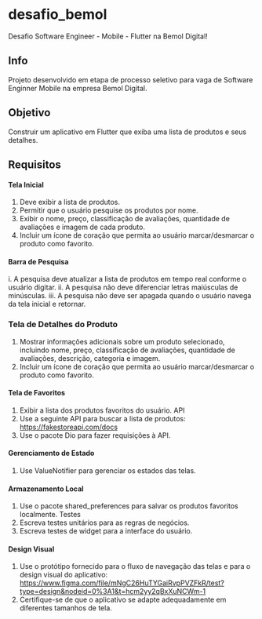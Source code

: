# desafio_bemol

Desafio Software Engineer - Mobile - Flutter na Bemol Digital!

## Info

Projeto desenvolvido em etapa de processo seletivo para vaga de Software Enginner Mobile na empresa Bemol Digital.

## Objetivo

Construir um aplicativo em Flutter que exiba uma lista de produtos e seus detalhes.

## Requisitos

#### Tela Inicial
1. Deve exibir a lista de produtos.
2. Permitir que o usuário pesquise os produtos por nome.
3. Exibir o nome, preço, classificação de avaliações, quantidade de avaliações e imagem de cada
produto.
4. Incluir um ícone de coração que permita ao usuário marcar/desmarcar o produto como favorito.
#### Barra de Pesquisa
i. A pesquisa deve atualizar a lista de produtos em tempo real conforme o usuário digitar.
ii. A pesquisa não deve diferenciar letras maiúsculas de minúsculas.
iii. A pesquisa não deve ser apagada quando o usuário navega da tela inicial e retornar.
### Tela de Detalhes do Produto
1. Mostrar informações adicionais sobre um produto selecionado, incluindo nome, preço,
classificação de avaliações, quantidade de avaliações, descrição, categoria e imagem.
2. Incluir um ícone de coração que permita ao usuário marcar/desmarcar o produto como favorito.
#### Tela de Favoritos
1. Exibir a lista dos produtos favoritos do usuário.
API
1. Use a seguinte API para buscar a lista de produtos: https://fakestoreapi.com/docs
2. Use o pacote Dio para fazer requisições à API.
#### Gerenciamento de Estado
1. Use ValueNotifier para gerenciar os estados das telas.
#### Armazenamento Local
1. Use o pacote shared_preferences para salvar os produtos favoritos localmente.
Testes
1. Escreva testes unitários para as regras de negócios.
2. Escreva testes de widget para a interface do usuário.
#### Design Visual
1. Use o protótipo fornecido para o fluxo de navegação das telas e para o design visual do
aplicativo: https://www.figma.com/file/mNgC26HuTYGaiRvpPVZFkR/test?type=design&nodeid=0%3A1&t=hcm2yy2qBxXuNCWm-1
2. Certifique-se de que o aplicativo se adapte adequadamente em diferentes tamanhos de tela.

